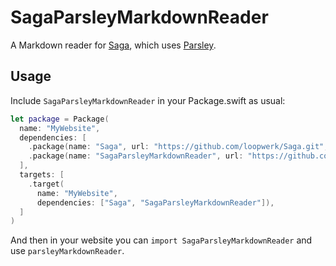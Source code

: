 # SagaParsleyMarkdownReader

A Markdown reader for [Saga](https://github.com/loopwerk/Saga), which uses [Parsley](https://github.com/loopwerk/Parsley).

## Usage
Include `SagaParsleyMarkdownReader` in your Package.swift as usual:

``` swift
let package = Package(
  name: "MyWebsite",
  dependencies: [
    .package(name: "Saga", url: "https://github.com/loopwerk/Saga.git", from: "0.14.0"),
    .package(name: "SagaParsleyMarkdownReader", url: "https://github.com/loopwerk/SagaParsleyMarkdownReader", from: "0.1.0"),
  ],
  targets: [
    .target(
      name: "MyWebsite",
      dependencies: ["Saga", "SagaParsleyMarkdownReader"]),
  ]
)
```

And then in your website you can `import SagaParsleyMarkdownReader` and use `parsleyMarkdownReader`.
